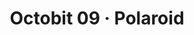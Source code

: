 ---
layout: post
title: "Octobit 09 · Polaroid"
resource: 09_polaroid
extension: gif
tag: [animation, octobit, octobit-2019, pixel-art]
---